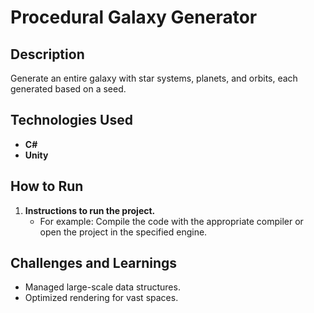 # Procedural Galaxy Generator

## Description
Generate an entire galaxy with star systems, planets, and orbits, each generated based on a seed.

## Technologies Used
- **C#**
- **Unity**

## How to Run
1. **Instructions to run the project.**
   - For example: Compile the code with the appropriate compiler or open the project in the specified engine.

## Challenges and Learnings
- Managed large-scale data structures.
- Optimized rendering for vast spaces.